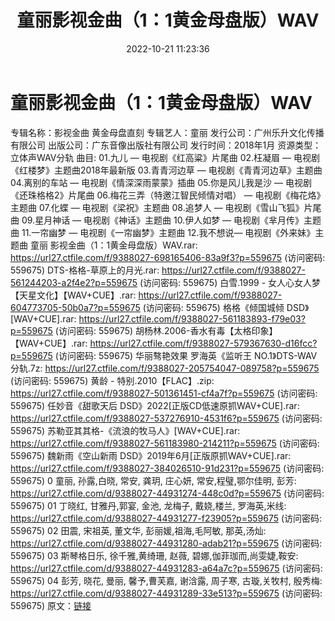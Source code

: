 ﻿---
title: 童丽影视金曲（1：1黄金母盘版）WAV
date: 2022-10-21 11:23:36
categories: WAV车载音乐、镜像
tags: 华语中文
---
# 童丽影视金曲（1：1黄金母盘版）WAV

专辑名称：影视金曲 黄金母盘直刻
专辑艺人：童丽
发行公司：广州乐升文化传播有限公司
出版公司：广东音像出版社有限公司
发行时间：2018年1月
资源类型：立体声WAV分轨
曲目:
01.九儿 — 电视剧《红高粱》片尾曲
02.枉凝眉 — 电视剧《红楼梦》主题曲2018年最新版
03.青青河边草 — 电视剧《青青河边草》主题曲
04.离别的车站 — 电视剧《情深深雨蒙蒙》插曲
05.你是风儿我是沙 — 电视剧《还珠格格2》片尾曲
06.梅花三弄（特邀江智民倾情对唱） — 电视剧《梅花烙》主题曲
07.化蝶 — 电视剧《梁祝》主题曲
08.追梦人 — 电视剧《雪山飞狐》片尾曲
09.星月神话 — 电视剧《神话》主题曲
10.伊人如梦 — 电视剧《芈月传》主题曲
11.一帘幽梦 — 电视剧《一帘幽梦》主题曲
12.我不想说— 电视剧《外来妹》主题曲
童丽 影视金曲（1：1黄金母盘版）WAV.rar: https://url27.ctfile.com/f/9388027-698165406-83a9f3?p=559675
(访问密码: 559675)
DTS-格格-草原上的月光.rar: https://url27.ctfile.com/f/9388027-561244203-a2f4e2?p=559675
(访问密码: 559675)
白雪.1999 - 女人心女人梦【天星文化】【WAV+CUE】.rar: https://url27.ctfile.com/f/9388027-604773705-50b0a7?p=559675
(访问密码: 559675)
格格《倾国城倾 DSD》[WAV+CUE].rar: https://url27.ctfile.com/f/9388027-561183893-f79e03?p=559675
(访问密码: 559675)
胡杨林.2006-香水有毒【太格印象】【WAV+CUE】.rar: https://url27.ctfile.com/f/9388027-579367630-d16fcc?p=559675
(访问密码: 559675)
华丽骜艳效果 罗海英《监听王 NO.1》DTS-WAV分轨.7z: https://url27.ctfile.com/f/9388027-205754047-089758?p=559675
(访问密码: 559675)
黄龄 - 特别.2010【FLAC】.zip: https://url27.ctfile.com/f/9388027-501361451-cf4a7f?p=559675
(访问密码: 559675)
任妙音《甜歌天后 DSD》2022[正版CD低速原抓WAV+CUE].rar: https://url27.ctfile.com/f/9388027-537276910-4531f6?p=559675
(访问密码: 559675)
苏勒亚其其格-《流浪的牧马人》[WAV+CUE].rar: https://url27.ctfile.com/f/9388027-561183980-214211?p=559675
(访问密码: 559675)
魏新雨《空山新雨 DSD》2019年6月[正版原抓WAV+CUE].rar: https://url27.ctfile.com/f/9388027-384026510-91d231?p=559675
(访问密码: 559675)
0 童丽, 孙露,白晓, 常安, 龚玥, 庄心妍, 常安,程璧,鄂尔佳明, 彭芳: https://url27.ctfile.com/d/9388027-44931274-448c0d?p=559675
(访问密码: 559675)
01 丁晓红, 甘雅丹,郭宴, 金池, 龙梅子, 戴娆,楼兰, 罗海英,米线: https://url27.ctfile.com/d/9388027-44931277-f23905?p=559675
(访问密码: 559675)
02 田震, 宋祖英, 董文华, 彭丽媛,祖海,毛阿敏, 那英,汤灿: https://url27.ctfile.com/d/9388027-44931280-adab21?p=559675
(访问密码: 559675)
03 斯琴格日乐, 徐千雅,黄绮珊, 赵薇, 碧娜,伽菲珈而,尚雯婕,鞍安: https://url27.ctfile.com/d/9388027-44931283-a64a7c?p=559675
(访问密码: 559675)
04 彭芳, 晓花, 曼丽, 馨予,曹芙嘉, 谢浛露, 周子寒, 古璇,关牧村, 殷秀梅: https://url27.ctfile.com/d/9388027-44931289-33e513?p=559675
(访问密码: 559675)
原文：[链接](https://blog.sina.com.cn/s/blog_1647c7e7601030zyf.html)